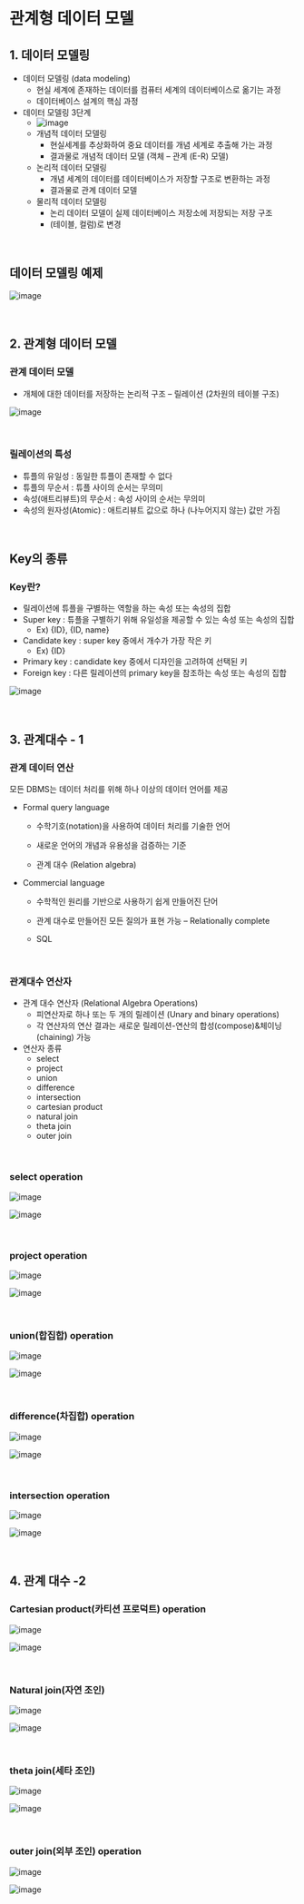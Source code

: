 

# 관계형 데이터 모델

## 1. 데이터 모델링

- 데이터 모델링 (data modeling)
  - 현실 세계에 존재하는 데이터를 컴퓨터 세계의 데이터베이스로 옮기는 과정 
  - 데이터베이스 설계의 핵심 과정
- 데이터 모델링 3단계
  - ![image](https://user-images.githubusercontent.com/79521972/176185879-72fae928-b4bd-4456-a543-01cb3cfcffc7.png)
  - 개념적 데이터 모델링
    - 현실세계를 추상화하여 중요 데이터를 개념 세계로 추출해 가는 과정 
    - 결과물로 개념적 데이터 모델 (객체 – 관계 (E-R) 모델) 
  - 논리적 데이터 모델링 
    - 개념 세계의 데이터를 데이터베이스가 저장할 구조로 변환하는 과정 
    - 결과물로 관계 데이터 모델 
  - 물리적 데이터 모델링 
    - 논리 데이터 모델이 실제 데이터베이스 저장소에 저장되는 저장 구조 
    - (테이블, 컬럼)로 변경



<br>

## 데이터 모델링 예제

![image](https://user-images.githubusercontent.com/79521972/176186178-9492881b-de56-4622-b39c-4aeb1d3cd2bc.png)





<br>

## 2. 관계형 데이터 모델

### 관계 데이터 모델

-  개체에 대한 데이터를 저장하는 논리적 구조 – 릴레이션 (2차원의 테이블 구조)

![image](https://user-images.githubusercontent.com/79521972/176186319-e373d1af-cf36-4708-841f-a9c526cf9a5e.png)



<br>

### 릴레이션의 특성

- 튜플의 유일성 : 동일한 튜플이 존재할 수 없다 
- 튜플의 무순서 : 튜플 사이의 순서는 무의미 
- 속성(애트리뷰트)의 무순서 : 속성 사이의 순서는 무의미 
- 속성의 원자성(Atomic) : 애트리뷰트 값으로 하나 (나누어지지 않는) 값만 가짐



<br>

## Key의 종류

### Key란?

- 릴레이션에 튜플을 구별하는 역할을 하는 속성 또는 속성의 집합 
- Super key : 튜플을 구별하기 위해 유일성을 제공할 수 있는 속성 또는 속성의 집합 
  - Ex) {ID}, {ID, name} 
- Candidate key : super key 중에서 개수가 가장 작은 키 
  - Ex) {ID} 
- Primary key : candidate key 중에서 디자인을 고려하여 선택된 키 
- Foreign key : 다른 릴레이션의 primary key을 참조하는 속성 또는 속성의 집합

![image](https://user-images.githubusercontent.com/79521972/176186692-63b315b1-4b31-4e05-bd5d-f165fa753aea.png)



<br>

## 3. 관계대수 - 1

### 관계 데이터 연산

모든 DBMS는 데이터 처리를 위해 하나 이상의 데이터 언어를 제공 

- Formal query language 

  - 수학기호(notation)을 사용하여 데이터 처리를 기술한 언어 

  - 새로운 언어의 개념과 유용성을 검증하는 기준 

  - 관계 대수 (Relation algebra) 

- Commercial language 

  - 수학적인 원리를 기반으로 사용하기 쉽게 만들어진 단어 

  - 관계 대수로 만들어진 모든 질의가 표현 가능 – Relationally complete 

  - SQL



<br>

### 관계대수 연산자

- 관계 대수 연산자 (Relational Algebra Operations) 
  - 피연산자로 하나 또는 두 개의 릴레이션 (Unary and binary operations) 
  - 각 연산자의 연산 결과는 새로운 릴레이션-연산의 합성(compose)&체이닝(chaining) 가능 
- 연산자 종류 
  - select 
  - project 
  - union 
  - difference 
  - intersection
  - cartesian product 
  - natural join  
  - theta join 
  - outer join



<br>

### select operation

![image](https://user-images.githubusercontent.com/79521972/176187379-996707b9-ec5d-4e27-9470-ec451a915e59.png)

![image](https://user-images.githubusercontent.com/79521972/176187397-01b61e9c-1c9a-4088-b6cb-cb2b0ec429c9.png)

<br>

### project operation

![image](https://user-images.githubusercontent.com/79521972/176187479-9d36348c-03fd-4d07-9d71-cfb0bbfa6db1.png)

![image](https://user-images.githubusercontent.com/79521972/176187510-05b1eb61-bd41-4b2c-adf6-07f56179d19c.png)

<br>

### union(합집합) operation

![image](https://user-images.githubusercontent.com/79521972/176187640-ad8acae0-b3d2-48c2-a79f-7e9867687bc2.png)

![image](https://user-images.githubusercontent.com/79521972/176187672-c53ce086-d53e-4db3-9dc1-259258d2ecb2.png)



<br>

### difference(차집합) operation

![image](https://user-images.githubusercontent.com/79521972/176187768-33e318c5-40e0-4c2d-bbf9-33cd4e18333d.png)

![image](https://user-images.githubusercontent.com/79521972/176187788-64006cce-3d6a-4983-b1d7-7a6295d83e93.png)



<br>

### intersection operation

![image](https://user-images.githubusercontent.com/79521972/176187864-84904d47-45fc-4dda-b272-b4bc6e621936.png)

![image](https://user-images.githubusercontent.com/79521972/176187893-7a8ed307-1934-4091-8d74-d29b282b950c.png)



<br>

## 4. 관계 대수 -2

### Cartesian product(카티션 프로덕트) operation

![image](https://user-images.githubusercontent.com/79521972/176188077-7cbf3a74-4b6d-4e30-aa92-b320068e74d9.png)

![image](https://user-images.githubusercontent.com/79521972/176188111-cd93cee9-359d-4f6f-a2f9-ab66ec604c74.png)



<br>

### Natural join(자연 조인)

![image](https://user-images.githubusercontent.com/79521972/176188181-cb9c950b-efc6-4246-9421-e65166f9f9d9.png)

![image](https://user-images.githubusercontent.com/79521972/176188221-20cc5178-0d43-46c9-9999-c217a47c3a9e.png)



<br>

### theta join(세타 조인)

![image](https://user-images.githubusercontent.com/79521972/176188297-00aac603-91c1-45b9-b3a7-8ae51b3753e9.png)



![image](https://user-images.githubusercontent.com/79521972/176188320-53bbe128-f824-4da5-b2b3-265bd6446b4d.png)



<br>

### outer join(외부 조인) operation

![image](https://user-images.githubusercontent.com/79521972/176188415-7a2df99f-5a17-4182-9651-a62f594cb17e.png)

![image](https://user-images.githubusercontent.com/79521972/176188483-a8b7dd3c-a7c3-44fb-a074-5fa20c5826d5.png)













